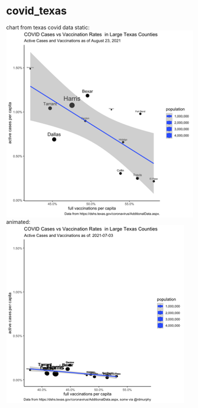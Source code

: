 # covid_texas
chart from texas covid data
static:
![x-y chart with trend line showing higher case increase in lower vaccinated Texas counties](https://github.com/kjewell/covid_texas/blob/main/Texas_County_vac_vs_Cases.png?raw=true)
animated:
![animated x-y chart with trend line showing higher case increase in lower vaccinated Texas counties](https://github.com/kjewell/covid_texas/blob/main/Texas_County_vac_vs_Cases.gif?raw=true)
